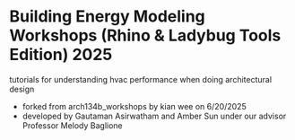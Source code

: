# Building Energy Modeling Workshops (Rhino & Ladybug Tools Edition) 2025
tutorials for understanding hvac performance when doing architectural design 

- forked from arch134b_workshops by kian wee on 6/20/2025
- developed by Gautaman Asirwatham and Amber Sun under our advisor Professor Melody Baglione
